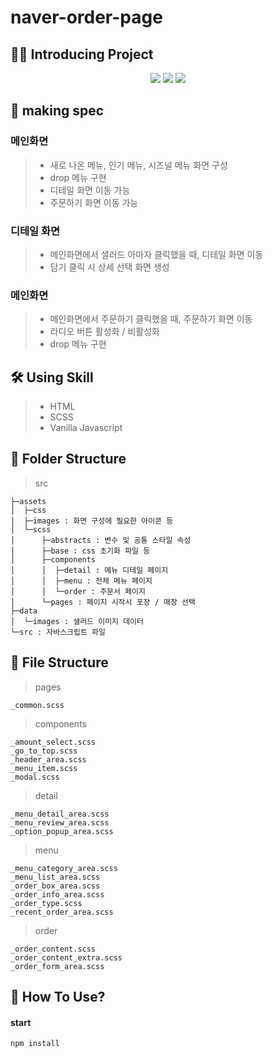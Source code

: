 # naver-order-page
## 💁‍♂️ Introducing Project
<center>
  <img
    src="./메인화면.gif"
  />
    <img
    src="./디테일.gif"
  />
  <img
    src="./주문서화면.gif"
  />
</center>

## 🎪 making spec
### 메인화면
> - 새로 나온 메뉴, 인기 메뉴, 시즈널 메뉴 화면 구성
> - drop 메뉴 구현
> - 디테일 화면 이동 가능
> - 주문하기 화면 이동 가능
### 디테일 화면
> - 메인화면에서 샐러드 아마자 클릭했을 때, 디테일 화면 이동
> - 담기 클릭 시 상세 선택 화면 생성
### 메인화면
> - 메인화면에서 주문하기 클릭했을 때, 주문하기 화면 이동
> - 라디오 버튼 활성화 / 비활성화
> - drop 메뉴 구현

## 🛠 Using Skill
> - HTML
> - SCSS
> - Vanilla Javascript


## 📁 Folder Structure
> src
```
├─assets
│  ├─css
│  ├─images : 화면 구성에 필요한 아이콘 등
│  └─scss
│      ├─abstracts : 변수 및 공통 스타일 속성
│      ├─base : css 초기화 파일 등
│      ├─components
│      │  ├─detail : 메뉴 디테일 페이지
│      │  ├─menu : 전체 메뉴 페이지
│      │  └─order : 주문서 페이지
│      └─pages : 페이지 시작시 포장 / 매장 선택
├─data
│  └─images : 샐러드 이미지 데이터
└─src : 자바스크립트 파일
```
## 💾 File Structure
> pages
```
_common.scss

```
> components
```
_amount_select.scss
_go_to_top.scss
_header_area.scss
_menu_item.scss
_modal.scss
```
> detail
```
_menu_detail_area.scss
_menu_review_area.scss
_option_popup_area.scss
```
> menu
```
_menu_category_area.scss
_menu_list_area.scss
_order_box_area.scss
_order_info_area.scss
_order_type.scss
_recent_order_area.scss
```
> order
```
_order_content.scss
_order_content_extra.scss
_order_form_area.scss
```

## 🔧 How To Use?
#### start

```
npm install
```